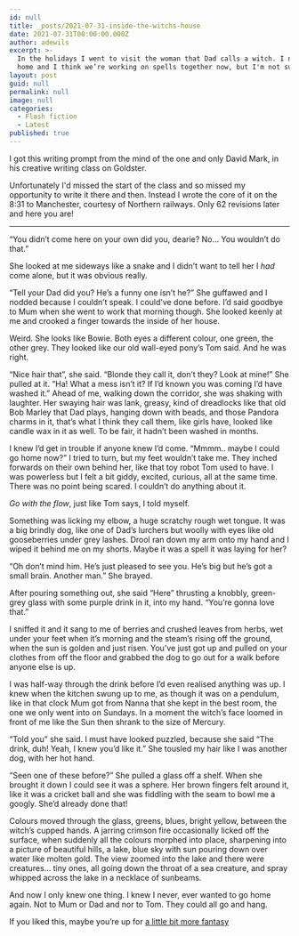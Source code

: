 ```yaml
---
id: null
title: _posts/2021-07-31-inside-the-witchs-house
date: 2021-07-31T00:00:00.000Z
author: adewils
excerpt: >-
  In the holidays I went to visit the woman that Dad calls a witch. I never got
  home and I think we’re working on spells together now, but I'm not sure
layout: post
guid: null
permalink: null
image: null
categories:
  - Flash fiction
  - Latest
published: true
---
```

I got this writing prompt from the mind of the one and only David Mark, in his creative writing class on Goldster.   

Unfortunately I'd missed the start of the class and so missed my opportunity to write it there and then. Instead I wrote the core of it on the 8:31 to Manchester, courtesy of Northern railways. Only 62 revisions later and here you are!  

---
“You didn’t come here on your own did you, dearie? No… You wouldn’t do that.”  

She looked at me sideways like a snake and I didn’t want to tell her I _had_ come alone, but it was obvious really.  

“Tell your Dad did you? He’s a funny one isn’t he?” She guffawed and I nodded because I couldn’t speak. I could’ve done before. I’d said goodbye to Mum when she went to work that morning though. 
She looked keenly at me and crooked a finger towards the inside of her house.  

Weird. She looks like Bowie. Both eyes a different colour, one green, the other grey. They looked like our old wall-eyed pony’s Tom said. And he was right.  

“Nice hair that”, she said. “Blonde they call it, don’t they? Look at mine!” She pulled at it. “Ha! What a mess isn’t it? If I’d known you was coming I’d have washed it.” Ahead of me, walking down the corridor, she was shaking with laughter. Her swaying hair was lank, greasy, kind of dreadlocks like that old Bob Marley that Dad plays, hanging down with beads, and those Pandora charms in it, that’s what I think they call them, like girls have, looked like candle wax in it as well. To be fair, it hadn’t been washed in months.  

I knew I’d get in trouble if anyone knew I’d come. “Mmmm.. maybe I could go home now?” I tried to turn, but my feet wouldn’t take me. They inched forwards on their own behind her, like that toy robot Tom used to have. I was powerless but I felt a bit giddy, excited, curious, all at the same time. There was no point being scared. I couldn’t do anything about it.  

_Go with the flow_, just like Tom says, I told myself.  

Something was licking my elbow, a huge scratchy rough wet tongue. It was a big brindly dog, like one of Dad’s lurchers but woolly with eyes like old gooseberries under grey lashes. Drool ran down my arm onto my hand and I wiped it behind me on my shorts. Maybe it was a spell it was laying for her?  

“Oh don’t mind him. He’s just pleased to see you. He’s big but he’s got a small brain. Another man.” She brayed.  

After pouring something out, she said “Here” thrusting a knobbly, green-grey glass with some purple drink in it, into my hand. “You’re gonna love that.”  

I sniffed it and it sang to me of berries and crushed leaves from herbs, wet under your feet when it’s morning and the steam’s rising off the ground, when the sun is golden and just risen. You’ve just got up and pulled on your clothes from off the floor and grabbed the dog to go out for a walk before anyone else is up.

I was half-way through the drink before I’d even realised anything was up. I knew when the kitchen swung up to me, as though it was on a pendulum, like in that clock Mum got from Nanna that she kept in the best room, the one we only went into on Sundays. In a moment the witch’s face loomed in front of me like the Sun then shrank to the size of Mercury.  

“Told you” she said. I must have looked puzzled, because she said “The drink, duh! Yeah, I knew you’d like it.” She tousled my hair like I was another dog, with her hot hand.  

“Seen one of these before?” She pulled a glass off a shelf. When she brought it down I could see it was a sphere. Her brown fingers felt around it, like it was a cricket ball and she was fiddling with the seam to bowl me a googly. She’d already done that!  

Colours moved through the glass, greens, blues, bright yellow, between the witch’s cupped hands. A jarring crimson fire occasionally licked off the surface, when suddenly all the colours morphed into place, sharpening into a picture of beautiful hills, a lake, blue sky with sun pouring down over water like molten gold. The view zoomed into the lake and there were creatures… tiny ones, all going down the throat of a sea creature, and spray whipped across the lake in a necklace of sunbeams.  

And now I only knew one thing. I knew I never, ever wanted to go home again. Not to Mum or Dad and nor to Tom. They could all go and hang.  

If you liked this, maybe you’re up for [a little bit more fantasy](_posts/2019-08-30-a-kind-of-magic.md)
